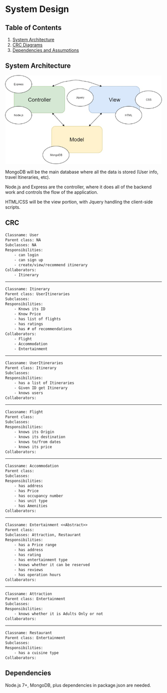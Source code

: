 # System Design

## Table of Contents
1. [System Architecture](#System-Architecture)
2. [CRC Diagrams](#CRC)
3. [Dependencies and Assumptions](#Dependencies)

## System Architecture <a name="System-Architecture"></a>
![System Architecture](systemArch.jpg?raw=true)

MongoDB will be the main database where all the data is stored (User info, travel Itineraries, etc).

Node.js and Express are the controller, where it does all of the backend work and controls the flow of the application.

HTML/CSS will be the view portion, with Jquery handling the client-side scripts.

## CRC <a name="CRC"></a>

    Classname: User
    Parent class: NA
    Subclasses: NA
    Responsibilities: 
        - can login 
        - can sign up
        - create/view/recommend itinerary
    Collaborators: 
        - Itinerary

-----------------------------------------------

    Classname: Itinerary
    Parent class: UserItineraries
    Subclasses: 
    Responsibilities: 
        - Knows its ID
        - Know Price
        - has list of flights
        - has ratings
        - has # of recommendations
    Collaborators: 
        - Flight
        - Accommodation
        - Entertainment

-----------------------------------------------
 
    Classname: UserItineraries
    Parent class: Itinerary
    Subclasses:
    Responsibilities:
        - has a list of Itineraries
        - Given ID get Itinerary
        - knows users
    Collaborators: 
 
-----------------------------------------------

    Classname: Flight
    Parent class:
    Subclasses:
    Responsibilities:
        - knows its Origin
        - knows its destination
        - knows to/from dates
        - knows its price
    Collaborators:

-----------------------------------------------
 
    Classname: Accommodation
    Parent class:
    Subclasses:
    Responsibilities:
        - has address
        - has Price
        - has occupancy number
        - has unit type
        - has Amenities
    Collaborators:
 
-----------------------------------------------

    Classname: Entertainment <<Abstract>>
    Parent class:
    Subclasses: Attraction, Restaurant
    Responsibilities: 
        - has a Price range
        - has address
        - has rating
        - has entertainment type
        - knows whether it can be reserved
        - has reviews
        - has operation hours
    Collaborators:

-----------------------------------------------

    Classname: Attraction
    Parent class: Entertainment
    Subclasses:
    Responsibilities:
        - knows whether it is Adults Only or not
    Collaborators:

-----------------------------------------------

    Classname: Restaurant
    Parent class: Entertainment
    Subclasses:
    Responsibilities:
        - has a cuisine type
    Collaborators:

## Dependencies <a name="Dependencies"></a>
Node.js 7+, MongoDB, plus dependencies in package.json are needed.
